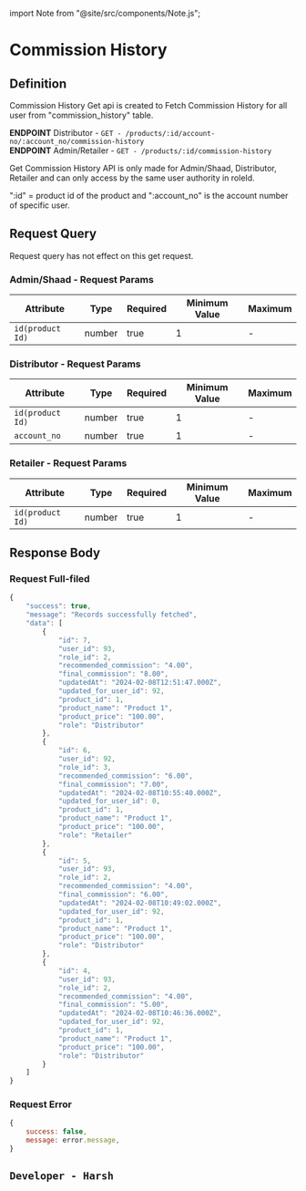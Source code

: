 
import Note from "@site/src/components/Note.js";

# Commission History

## Definition
Commission History Get api is created to Fetch Commission History for all user from "commission_history" table.

**ENDPOINT** Distributor - `GET - /products/:id/account-no/:account_no/commission-history`
<br/>
**ENDPOINT** Admin/Retailer - `GET - /products/:id/commission-history`

<Note backgroundColor="yellow" color="black">Get Commission History API is only made for Admin/Shaad, Distributor, Retailer and can only access by the same user authority in roleId.</Note>

<Note backgroundColor="green" color="white">":id" = product id of the product and ":account_no" is the account number of specific user.</Note>

## Request Query
Request query has not effect on this get request.

### Admin/Shaad - Request Params 
| Attribute | Type | Required | Minimum Value | Maximum
| ---- | ---- | --------- | -------- | --------
| `id(product Id)` | number | true | 1 | - 

### Distributor - Request Params 
| Attribute | Type | Required | Minimum Value | Maximum
| ---- | ---- | --------- | -------- | --------
| `id(product Id)` | number | true | 1 | - 
| `account_no` | number | true | 1 | - 

### Retailer - Request Params 
| Attribute | Type | Required | Minimum Value | Maximum
| ---- | ---- | --------- | -------- | --------
| `id(product Id)` | number | true | 1 | - 


## Response Body

### Request Full-filed 

```js
{
    "success": true,
    "message": "Records successfully fetched",
    "data": [
        {
            "id": 7,
            "user_id": 93,
            "role_id": 2,
            "recommended_commission": "4.00",
            "final_commission": "8.00",
            "updatedAt": "2024-02-08T12:51:47.000Z",
            "updated_for_user_id": 92,
            "product_id": 1,
            "product_name": "Product 1",
            "product_price": "100.00",
            "role": "Distributor"
        },
        {
            "id": 6,
            "user_id": 92,
            "role_id": 3,
            "recommended_commission": "6.00",
            "final_commission": "7.00",
            "updatedAt": "2024-02-08T10:55:40.000Z",
            "updated_for_user_id": 0,
            "product_id": 1,
            "product_name": "Product 1",
            "product_price": "100.00",
            "role": "Retailer"
        },
        {
            "id": 5,
            "user_id": 93,
            "role_id": 2,
            "recommended_commission": "4.00",
            "final_commission": "6.00",
            "updatedAt": "2024-02-08T10:49:02.000Z",
            "updated_for_user_id": 92,
            "product_id": 1,
            "product_name": "Product 1",
            "product_price": "100.00",
            "role": "Distributor"
        },
        {
            "id": 4,
            "user_id": 93,
            "role_id": 2,
            "recommended_commission": "4.00",
            "final_commission": "5.00",
            "updatedAt": "2024-02-08T10:46:36.000Z",
            "updated_for_user_id": 92,
            "product_id": 1,
            "product_name": "Product 1",
            "product_price": "100.00",
            "role": "Distributor"
        }
    ]
}

```

### Request Error

```js
{
    success: false,
    message: error.message,
}
```


## `Developer - Harsh`
